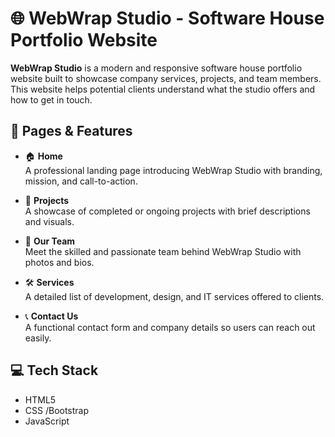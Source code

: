 # 🌐 WebWrap Studio - Software House Portfolio Website

**WebWrap Studio** is a modern and responsive software house portfolio website built to showcase company services, projects, and team members. This website helps potential clients understand what the studio offers and how to get in touch.

## 🧩 Pages & Features

- 🏠 **Home**  
  A professional landing page introducing WebWrap Studio with branding, mission, and call-to-action.

- 💼 **Projects**  
  A showcase of completed or ongoing projects with brief descriptions and visuals.

- 👥 **Our Team**  
  Meet the skilled and passionate team behind WebWrap Studio with photos and bios.

- 🛠️ **Services**  
  A detailed list of development, design, and IT services offered to clients.

- 📞 **Contact Us**  
  A functional contact form and company details so users can reach out easily.

## 💻 Tech Stack

- HTML5  
- CSS /Bootstrap 
- JavaScript  
